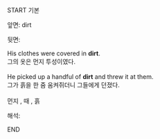 START
기본

앞면:
dirt


뒷면:
<div>His clothes were covered in <b>dirt</b>. </div><div>그의 옷은 먼지 투성이였다.</div><div><br></div><div><div>He picked up a handful of <b>dirt</b> and threw it at them. </div><div>그가 흙을 한 줌 움켜쥐더니 그들에게 던졌다.</div></div><div><br></div><div>먼지 , 때 , 흙</div>


해석:
<!--ID: 1746614453757-->
END